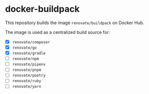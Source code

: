 # docker-buildpack

This repository builds the image `renovate/buildpack` on Docker Hub.

The image is used as a centralized build source for:
- [x] `renovate/composer`
- [x] `renovate/go`
- [x] `renovate/gradle`
- [ ] `renovate/npm`
- [ ] `renovate/pipenv`
- [ ] `renovate/pnpm`
- [ ] `renovate/poetry`
- [ ] `renovate/ruby`
- [ ] `renovate/yarn`
